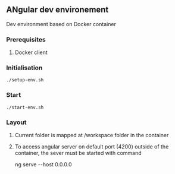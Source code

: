## ANgular dev environement

Dev environment based on Docker container

### Prerequisites

1. Docker client

### Initialisation

    ./setup-env.sh

### Start

    ./start-env.sh

### Layout

1. Current folder is mapped at /workspace folder in the container
2. To access angular server on default port (4200) outside of the container, the sever must be started with command

    ng serve --host 0.0.0.0


